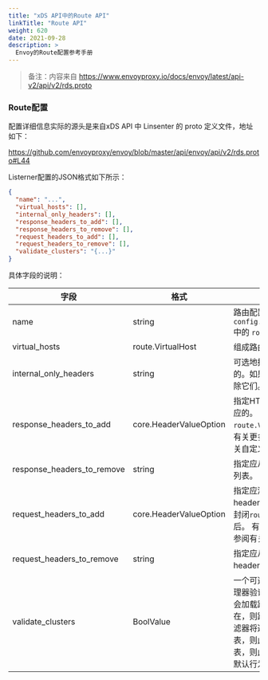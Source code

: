 ```yaml
---
title: "xDS API中的Route API"
linkTitle: "Route API"
weight: 620
date: 2021-09-28
description: >
  Envoy的Route配置参考手册
---
```


> 备注：内容来自 https://www.envoyproxy.io/docs/envoy/latest/api-v2/api/v2/rds.proto

### Route配置

配置详细信息实际的源头是来自xDS API 中 Linsenter 的 proto 定义文件，地址如下：

https://github.com/envoyproxy/envoy/blob/master/api/envoy/api/v2/rds.proto#L44

Listerner配置的JSON格式如下所示：

```json
{
  "name": "...",
  "virtual_hosts": [],
  "internal_only_headers": [],
  "response_headers_to_add": [],
  "response_headers_to_remove": [],
  "request_headers_to_add": [],
  "request_headers_to_remove": [],
  "validate_clusters": "{...}"
}
```

具体字段的说明：

| 字段                       | 格式                   | 说明                                                         |
| -------------------------- | ---------------------- | ------------------------------------------------------------ |
| name                       | string                 | 路由配置的名称。 例如，它可能与 `config.filter.network.http_connection_manager.v2.Rds`中的 `route_config_name` 匹配。 |
| virtual_hosts              | route.VirtualHost      | 组成路由表的一组虚拟主机(virtual host)。                     |
| internal_only_headers      | string                 | 可选地指定 HTTP header 列表，连接管理器将仅视为内部的。如果在外部请求中找到它们，则会在过滤器调用之前清除它们。 有关更多信息，请参阅 `x-envoy-internal` 。 |
| response_headers_to_add    | core.HeaderValueOption | 指定HTTP header列表，以添加到连接管理器编码的每个响应的。 在此级别指定的 header 将应用于来自任何封闭 `route.VirtualHost` 或 `route.RouteAction` 的header之后。 有关更多信息（包括header值语法的详细信息），请参阅有关自定义请求header的文档。 |
| response_headers_to_remove | string                 | 指定应从连接管理器编码的每个响应中删除的HTTP header 列表。   |
| request_headers_to_add     | core.HeaderValueOption | 指定应添加到HTTP连接管理器路由的每个请求的HTTP header 列表。 在此级别指定的 header 将应用于来自任何封闭`route.VirtualHost` 或 `route.RouteAction` 的标头之后。 有关更多信息（包括 header 值语法的详细信息），请参阅有关自定义请求 header 的文档。 |
| request_headers_to_remove  | string                 | 指定应从HTTP连接管理器路由的每个请求中删除的HTTP header 列表。 |
| validate_clusters          | BoolValue              | 一个可选的布尔值，指定路由表引用的集群是否将由集群管理器验证。如果设置为true且路由引用的群集不存在，则不会加载路由表。如果设置为false并且路由引用的集群不存在，则路由表将加载，如果在运行时选择了路由，路由器过滤器将返回404。如果通过`route_config`选项静态定义路由表，则此设置默认为true。如果通过rds选项动态加载路由表，则此设置默认为false。 在某些情况下，用户可能会覆盖默认行为（例如，将CDS与静态路由表一起使用时）。 |



